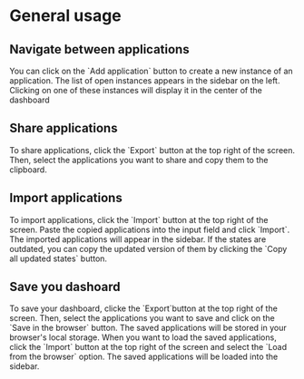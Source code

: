 # General usage 

## Navigate between applications  

You can click on the \`Add application\` button to create a new instance of an application. The list of open instances appears in the sidebar on the left. Clicking on one of these instances will display it in the center of the dashboard

## Share applications

To share applications, click the \`Export\` button at the top right of the screen. Then, select the applications you want to share and copy them to the clipboard.

## Import applications

To import applications, click the \`Import\` button at the top right of the screen. Paste the copied applications into the input field and click \`Import\`. The imported applications will appear in the sidebar.
If the states are outdated, you can copy the updated version of them by clicking the \`Copy all updated states\` button. 

##  Save you dashoard
To save your dashboard, clicke the \`Export\`button at the top right of the screen. Then, select the applications you want to save and click on the \`Save in the browser\` button. The saved applications will be stored in your browser's local storage.
When you want to load the saved applications, click the \`Import\` button at the top right of the screen and select the \`Load from the browser\` option. The saved applications will be loaded into the sidebar.
